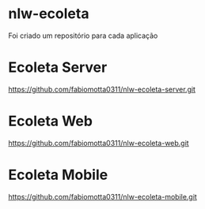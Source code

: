 # nlw-ecoleta
Foi criado um repositório para cada aplicação


# Ecoleta Server
https://github.com/fabiomotta0311/nlw-ecoleta-server.git

# Ecoleta Web
https://github.com/fabiomotta0311/nlw-ecoleta-web.git

# Ecoleta Mobile
https://github.com/fabiomotta0311/nlw-ecoleta-mobile.git
